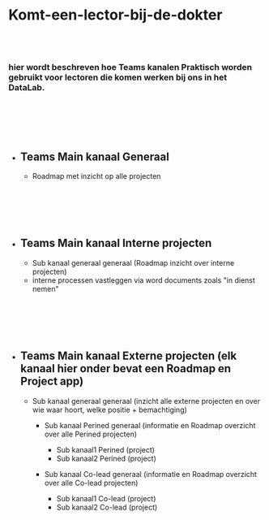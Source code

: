 # Komt-een-lector-bij-de-dokter

<br><br>

### hier wordt beschreven hoe Teams kanalen Praktisch worden gebruikt voor lectoren die komen werken bij ons in het DataLab.

<br><br><br><br>






- ## Teams Main kanaal Generaal
   - Roadmap met inzicht op alle projecten


<br><br><br><br>




- ## Teams Main kanaal Interne projecten
   - Sub kanaal generaal generaal (Roadmap inzicht over interne projecten)
   - interne processen vastleggen via word documents zoals "in dienst nemen" 

   <br><br><br><br>






- ## Teams Main kanaal Externe projecten (elk kanaal hier onder bevat een Roadmap en Project app)
  - Sub kanaal generaal generaal (inzicht alle externe projecten en over wie waar hoort, welke positie + bemachtiging)

      - Sub kanaal Perined generaal (informatie en Roadmap overzicht over alle Perined projecten)
         - Sub kanaal1 Perined (project)
         - Sub kanaal2 Perined (project)

      - Sub kanaal Co-lead generaal (informatie en Roadmap overzicht over alle Co-lead projecten)
        - Sub kanaal1 Co-lead (project)
        - Sub kanaal2 Co-lead (project)


<br><br><br><br>
